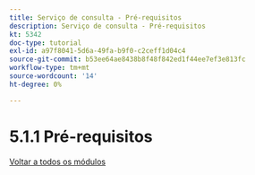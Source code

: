 ```yaml
---
title: Serviço de consulta - Pré-requisitos
description: Serviço de consulta - Pré-requisitos
kt: 5342
doc-type: tutorial
exl-id: a97f8041-5d6a-49fa-b9f0-c2ceff1d04c4
source-git-commit: b53ee64ae8438b8f48f842ed1f44ee7ef3e813fc
workflow-type: tm+mt
source-wordcount: '14'
ht-degree: 0%

---
```


# 5.1.1 Pré-requisitos

[Voltar a todos os módulos](../../../overview.md)
